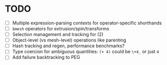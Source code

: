 # TODO
+ [ ] Multiple expression-parsing contexts for operator-specific shorthands
+ [ ] `bmesh` operators for extrusion/spin/transforms
+ [ ] Selection management and tracking for (2)
+ [ ] Object-level (vs mesh-level) operations like parenting
+ [ ] Hash tracking and regen, performance benchmarks?
+ [ ] Type coercion for ambiguous quantities: `(+ 4)` could be `\+4_` or just `4`
+ [ ] Add failure backtracking to PEG
